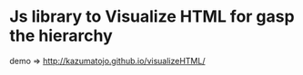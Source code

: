 # Js library to Visualize HTML for gasp the hierarchy

demo => http://kazumatojo.github.io/visualizeHTML/
